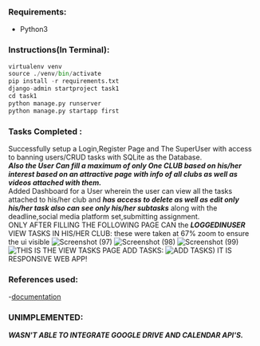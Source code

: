 ### Requirements:
 - Python3  
### Instructions(In Terminal):  
```python  
virtualenv venv  
source ./venv/bin/activate
pip install -r requirements.txt  
django-admin startproject task1  
cd task1  
python manage.py runserver  
python manage.py startapp first  
```
### Tasks Completed :
Successfully setup a Login,Register Page and The SuperUser with access to banning users/CRUD tasks with SQLite as the Database.  
***Also the User Can fill a maximum of only One CLUB based on his/her interest based on an attractive page with info of all clubs
as well as videos attached with them.***  
Added Dashboard for a User wherein the user can view all the tasks attached to his/her club and ***has access to delete as well as edit only his/her task also can see only his/her subtasks*** along with the deadline,social media platform set,submitting assignment.  
ONLY AFTER FILLING THE FOLLOWING PAGE CAN the ***LOGGEDINUSER*** VIEW TASKS IN HIS/HER CLUB:
these were taken at 67% zoom to ensure the ui visible
![Screenshot (97)](https://user-images.githubusercontent.com/101446457/195915576-7427be7a-e67d-42cf-a1c3-634e5c34bc95.png)
![Screenshot (98)](https://user-images.githubusercontent.com/101446457/195915585-d1fe6fcd-81ef-494a-8da9-0ff3a1f6e14e.png)
![Screenshot (99)](https://user-images.githubusercontent.com/101446457/195915592-3d56cd1a-47de-4b0b-b1ed-b6d67b7eda00.png)
![THIS IS THE VIEW TASKS PAGE](https://user-images.githubusercontent.com/101446457/195913631-a3c0909d-6c01-463c-89ae-6efdae47076d.png)
ADD TASKS:
![ADD TASKS)](https://user-images.githubusercontent.com/101446457/195985418-02262a7a-b3b8-4af9-ab96-d3fcec6c5953.png)
IT IS RESPONSIVE WEB APP!  
### References used:  
 -[documentation](https://docs.djangoproject.com/en/4.0/)  
 ### UNIMPLEMENTED:  
 ***WASN'T ABLE TO INTEGRATE GOOGLE DRIVE AND CALENDAR API'S.***
 
 






